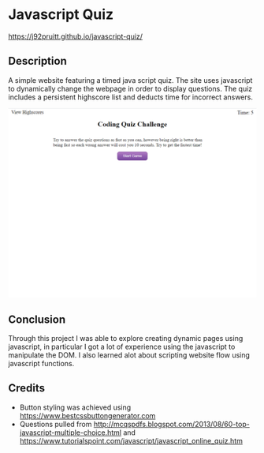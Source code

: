 # Javascript Quiz

https://j92pruitt.github.io/javascript-quiz/

## Description

A simple website featuring a timed java script quiz. The site uses javascript to dynamically change the webpage in order to display questions. The quiz includes a persistent highscore list and deducts time for incorrect answers.

!["Screenshot of deployed page"](assets/images/screenshot.png)

## Conclusion
Through this project I was able to explore creating dynamic pages using javascript, in particular I got a lot of experience using the javascript to manipulate the DOM. I also learned alot about scripting website flow using javascript functions.

## Credits
* Button styling was achieved using https://www.bestcssbuttongenerator.com
* Questions pulled from http://mcqspdfs.blogspot.com/2013/08/60-top-javascript-multiple-choice.html and https://www.tutorialspoint.com/javascript/javascript_online_quiz.htm